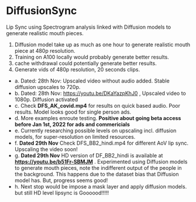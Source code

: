 # DiffusionSync
Lip Sync using Spectrogram analysis linked with Diffusion models to generate realistic mouth pieces.

1. Diffusion model take up as much as one hour to generate realistic mouth piece at 480p resolution. 
2. Training on A100 locally would probably generate better results.
3. cache withdrawal could potentially generate better results.
4. Generate vids of 480p resolution, 20 seconds clips.

* a. Dated: 28th Nov: Upscaled video without audio added. Stable diffusion upscales to 720p.
* b. Dated: 28th Nov: https://youtu.be/DKaYazpKhJ0 , Upscaled video to 1080p. Diffusion activated
* c. Check **DFS_AK_covid.mp4** for results on quick based audio. Poor results. Model looks good for single person ads. 
* d. More examples enroute testing. **Positive about going beta access before Jan 1st, 2022 for ads and commericials** 
* e. Currently researching possible levels on upscaling incl. diffusion models, for super-resolution on limited resources.
* f. **Dated 29th Nov** Check DFS_BB2_hindi.mp4 for different AoV lip sync. Upscaling the video soon!
* g. **Dated 29th Nov** HD version of DF_BB2_hindi is available at **https://youtu.be/b51Fr-SBMJM** . Experimented using Diffusion models to generate mouth pieces, note the indifferent output of the people in the background. This happens due to the dataset bias that Diffusion model has. But, progress seems good!
* h. Next stop would be impose a mask layer and apply diffusion models. but still HD level lipsync is Goooood!!!!!
